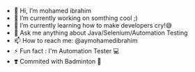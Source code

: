 - 👋 Hi, I’m mohamed ibrahim
- 👀 I’m currently working on somthing cool ;)
- 🌱 I’m currently learning how to make developers cry!😅
- 🧾 Ask me anything about Java/Selenium/Automation Testing
- 📫 How to reach me: @aymohamedibrahim
- ⚡️ Fun fact : I'm Automation Tester 💻 
- ❣️ Commited with Badminton 🏸 
